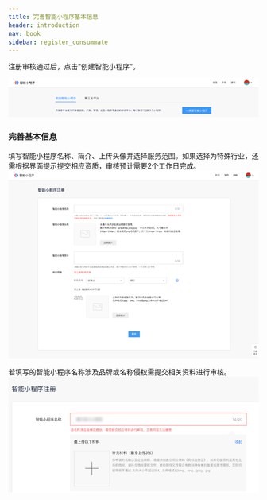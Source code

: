 ```yaml
---
title: 完善智能小程序基本信息
header: introduction
nav: book
sidebar: register_consummate
---
```


注册审核通过后，点击“创建智能小程序”。

![图片](../../img/introduction/register/p15.png)

### 完善基本信息
填写智能小程序名称、简介、上传头像并选择服务范围。如果选择为特殊行业，还需根据界面提示提交相应资质，审核预计需要2个工作日完成。
![图片](../../img/introduction/register/p16.png)

若填写的智能小程序名称涉及品牌或名称侵权需提交相关资料进行审核。
![图片](../../img/introduction/register/p17.png)